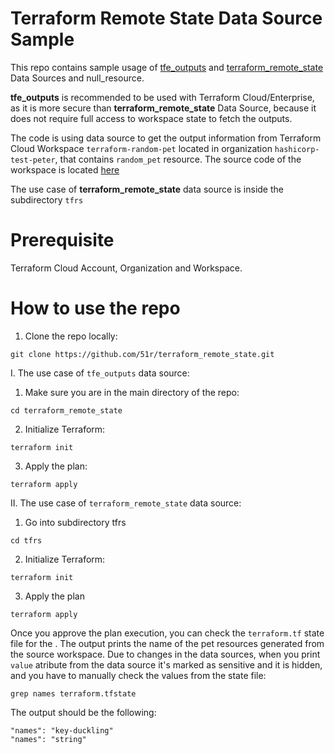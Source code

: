 # Terraform Remote State Data Source Sample

This repo contains sample usage of [tfe_outputs](https://registry.terraform.io/providers/hashicorp/tfe/latest/docs/data-sources/outputs) and [terraform_remote_state](https://www.terraform.io/language/state/remote-state-data) Data Sources and null_resource.

**tfe_outputs** is recommended to be used with Terraform Cloud/Enterprise, as it is more secure than **terraform_remote_state** Data Source, because it does not require full access to workspace state to fetch the outputs.

The code is using data source to get the output information from Terraform Cloud Workspace `terraform-random-pet` located in organization `hashicorp-test-peter`, that contains `random_pet` resource. The source code of the workspace is located [here](https://github.com/51r/terraform-random-pet) 

The use case of **terraform_remote_state** data source is inside the subdirectory `tfrs`

# Prerequisite
Terraform Cloud Account, Organization and Workspace.

# How to use the repo
1. Clone the repo locally:
```
git clone https://github.com/51r/terraform_remote_state.git
```
I. The use case of `tfe_outputs` data source:

1. Make sure you are in the main directory of the repo:
```
cd terraform_remote_state
```

2. Initialize Terraform:
```
terraform init
```

3. Apply the plan:
```
terraform apply
```

II. The use case of `terraform_remote_state` data source:

1. Go into subdirectory tfrs
```
cd tfrs
```

2. Initialize Terraform:
```
terraform init
```

3. Apply the plan
```
terraform apply
```

Once you approve the plan execution, you can check the `terraform.tf` state file for the . The output prints the name of the pet resources generated from the source workspace. Due to changes in the data sources, when you print `value` atribute from the data source it's marked as sensitive and it is hidden, and you have to manually check the values from the state file:

```
grep names terraform.tfstate
```

The output should be the following:
```
"names": "key-duckling"
"names": "string"
```


